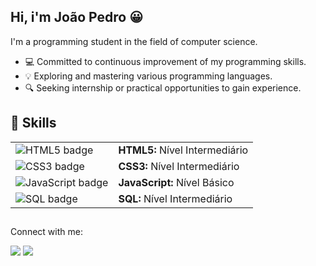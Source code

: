 ## Hi, i'm João Pedro 😀


  I'm a programming student in the field of computer science.

- 💻 Committed to continuous improvement of my programming skills.
- 💡  Exploring and mastering various programming languages.
- 🔍 Seeking internship or practical opportunities to gain experience.

##

## 🚀 Skills


  
<table>
  <tr>
    <td><img src="https://img.shields.io/badge/HTML5-E34F26?style=flat-square&logo=html5&logoColor=white" alt="HTML5 badge" /></td>
    <td><b>HTML5:</b> Nível Intermediário</td>
  </tr>
  <tr>
    <td><img src="https://img.shields.io/badge/CSS3-1572B6?style=flat-square&logo=css3&logoColor=white" alt="CSS3 badge" /></td>
    <td><b>CSS3:</b> Nível Intermediário</td>
  </tr>
  <tr>
    <td><img src="https://img.shields.io/badge/JavaScript-323330?style=flat-square&logo=javascript&logoColor=F7DF1E" alt="JavaScript badge" /></td>
    <td><b>JavaScript:</b> Nível Básico</td>
  </tr>
 <tr>
    <td><img src="https://img.shields.io/badge/SQL-4479A1?style=flat-square&logo=sql&logoColor=white" alt="SQL badge" /></td>
    <td><b>SQL:</b> Nível Intermediário</td>
  </tr>
</table>






##
  
 Connect with me:

<div>
  <a href="https://www.instagram.com/jpestevao_/" target="_blank"><img src="https://img.shields.io/badge/-Instagram-%23E4405F?style=for-the-badge&logo=instagram&logoColor=white" target="_blank"></a>
  <a href="https://www.linkedin.com/in/joaopedrobr/" target="_blank"><img src="https://img.shields.io/badge/-LinkedIn-%230077B5?style=for-the-badge&logo=linkedin&logoColor=white" target="_blank"></a> 
</div>

